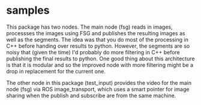 # samples

This package has two nodes. The main node (fsg) reads in images, processses the images using FSG and publishes the resulting images as well as the segments. The idea was that you do most of the processing in C++ before handing over results to python. However, the segments are so noisy that (given the time) I'd probably do more filtering in C++ before publishing the final results to python. One good thing about this architecture is that it is modular and so the improved node with more filtering might be a drop in replacement for the current one.

The other node in this package (test_input) provides the video for the main node (fsg) via ROS image_transport, which uses a smart pointer for image sharing when the publish and subscribe are from the same machine.
